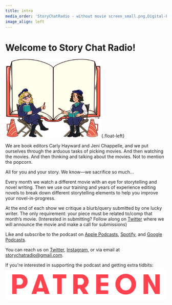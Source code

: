 ```yaml
---
title: intro
media_order: 'StoryChatRadio - without movie screen_small.png,Digital-Patreon-Wordmark_FieryCoral.png'
image_align: left
---
```


# Welcome to Story Chat Radio!

![Story Chat Radio](StoryChatRadio%20-%20without%20movie%20screen_small.png){.float-left}

We are book editors Carly Hayward and Jeni Chappelle, and we put ourselves through the arduous tasks of picking movies. And then watching the movies. And then thinking and talking about the movies. Not to mention the popcorn.

All for you and your story. We know—we sacrifice so much…

Every month we watch a different movie with an eye for storytelling and novel writing. Then we use our training and years of experience editing novels to break down different storytelling elements to help you improve your novel-in-progress.

At the end of each show we critique a blurb/query submitted by one lucky writer. The only requirement: your piece must be related to/comp that month’s movie. (Interested in submitting? Follow along on [Twitter](https://twitter.com/StoryChatRadio?target=_blank) where we will announce the movie and make a call for submissions)

Like and subscribe to the podcast on [Apple Podcasts](https://podcasts.apple.com/us/podcast/story-chat-radio/id1483688097?target=_blank), [Spotify](https://open.spotify.com/show/3o7zYGOeJMHfKFdCrhlILb?target=_blank), and [Google Podcasts](https://podcasts.google.com/?feed=aHR0cHM6Ly9zdG9yeWNoYXRyYWRpby5saWJzeW4uY29tL3Jzcw&ep=14).

You can reach us on [Twitter](https://twitter.com/StoryChatRadio?target=_blank), [Instagram](https://www.instagram.com/storychatradio?target=_blank), or via email at storychatradio@gmail.com.

If you're interested in supporting the podcast and getting extra tidbits: [![Patreon](Digital-Patreon-Wordmark_FieryCoral.png?cropResize=50,50)](https://www.patreon.com/storychatradio?target=_blank)